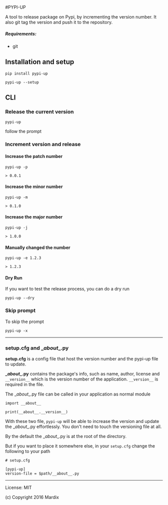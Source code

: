 #PYPI-UP


A tool to release package on Pypi, by incrementing the version number. 
It also git tag the version and push it to the repository.

##### Requirements:
- git 

## Installation and setup

    pip install pypi-up
    
    pypi-up --setup
    
## CLI

### Release the current version 

    pypi-up 
    
follow the prompt

### Increment version and release

#### Increase the patch number 

    pypi-up -p

    > 0.0.1
    
    
#### Increase the minor number 

    pypi-up -m

    > 0.1.0
    

#### Increase the major number 

    pypi-up -j

    > 1.0.0
    
#### Manually changed the number 

    pypi-up -e 1.2.3

    > 1.2.3
    
#### Dry Run 

If you want to test the release process, you can do a dry run

    pypi-up --dry
    
### Skip prompt 

To skip the prompt

    pypi-up -x
    
---

### setup.cfg and \__about__.py 

**setup.cfg** is a config file that host the version number and the pypi-up file to update.

**\__about__.py** contains the package's info, such as name, author, license and 
`__version__` which is the version number of the application. `__version__` is required in the file. 

The \__about__.py file can be called in your application as normal module

    import __about__
    
    print(__about__.__version__)

With these two file, `pypi-up` will be able to increase the version and update the 
\__about__.py effortlessly. You don't need to touch the versioning file at all.

By the default the \__about__.py is at the root of the directory.

But if you want to place it somewhere else, in your `setup.cfg` change the following to your path

    # setup.cfg
    
    [pypi-up]
    version-file = $path/__about__.py  

---

License: MIT

(c) Copyright 2016 Mardix

    
